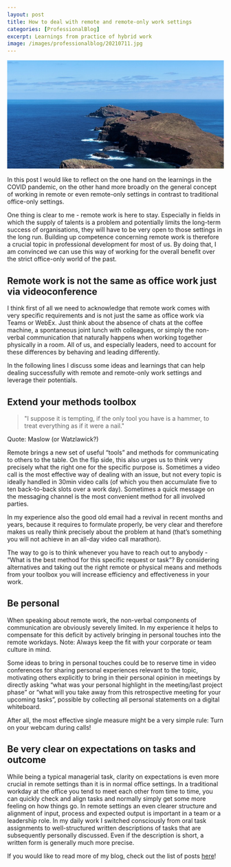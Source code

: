 ```yaml
---
layout: post
title: How to deal with remote and remote-only work settings
categories: [ProfessionalBlog]
excerpt: Learnings from practice of hybrid work
image: /images/professionalblog/20210711.jpg
---
```


![Jakob’s Professional blog](../images/professionalblog/20210711.jpg)

In this post I would like to reflect on the one hand on the learnings in the COVID pandemic, on the other hand more broadly on the general concept of working in remote or even remote-only settings in contrast to traditional office-only settings.

One thing is clear to me - remote work is here to stay. Especially in fields in which the supply of talents is a problem and potentially limits the long-term success of organisations, they will have to be very open to those settings in the long run. Building up competence concerning remote work is therefore a crucial topic in professional development for most of us. By doing that, I am convinced we can use this way of working for the overall benefit over the strict office-only world of the past.

## Remote work is not the same as office work just via videoconference

I think first of all we need to acknowledge that remote work comes with very specific requirements and is not just the same as office work via Teams or WebEx. Just think about the absence of chats at the coffee machine, a spontaneous joint lunch with colleagues, or simply the non-verbal communication that naturally happens when working together physically in a room. All of us, and especially leaders, need to account for these differences by behaving and leading differently.

In the following lines I discuss some ideas and learnings that can help dealing successfully with remote and remote-only work settings and leverage their potentials.

## Extend your methods toolbox

> "I suppose it is tempting, if the only tool you have is a hammer, to treat everything as if it were a nail." 

Quote: Maslow (or Watzlawick?)

Remote brings a new set of useful “tools” and methods for communicating to others to the table. On the flip side, this also urges us to think very precisely what the right one for the specific purpose is. Sometimes a video call is the most effective way of dealing with an issue, but not every topic is ideally handled in 30min video calls (of which you then accumulate five to ten back-to-back slots over a work day). Sometimes a quick message on the messaging channel is the most convenient method for all involved parties.

In my experience also the good old email had a revival in recent months and years, because it requires to formulate properly, be very clear and therefore makes us really think precisely about the problem at hand (that’s something you will not achieve in an all-day video call marathon).

The way to go is to think whenever you have to reach out to anybody - “What is the best method for this specific request or task”? By considering alternatives and taking out the right remote or physical means and methods from your toolbox you will increase efficiency and effectiveness in your work.

## Be personal

When speaking about remote work, the non-verbal components of communication are obviously severely limited. In my experience it helps to compensate for this deficit by actively bringing in personal touches into the remote workdays. Note: Always keep the fit with your corporate or team culture in mind.

Some ideas to bring in personal touches could be to reserve time in video conferences for sharing personal experiences relevant to the topic, motivating others explicitly to bring in their personal opinion in meetings by directly asking “what was your personal highlight in the meeting/last project phase” or “what will you take away from this retrospective meeting for your upcoming tasks”, possible by collecting all personal statements on a digital whiteboard.

After all, the most effective single measure might be a very simple rule: Turn on your webcam during calls!

## Be very clear on expectations on tasks and outcome

While being a typical managerial task, clarity on expectations is even more crucial in remote settings than it is in normal office settings. In a traditional workday at the office you tend to meet each other from time to time, you can quickly check and align tasks and normally simply get some more feeling on how things go. In remote settings an even clearer structure and alignment of input, process and expected output is important in a team or a leadership role. In my daily work I switched consciously from oral task assignments to well-structured written descriptions of tasks that are subsequently personally discussed. Even if the description is short, a written form is generally much more precise. 


If you would like to read more of my blog, check out the list of posts [here](../welcome_to_jakobs_professional_blog)!
